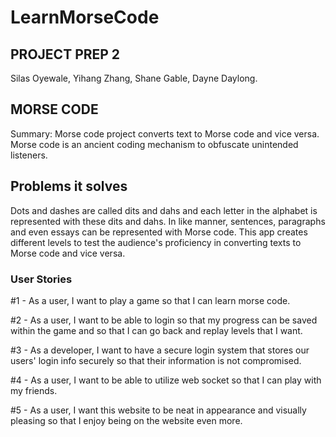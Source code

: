 # LearnMorseCode

## PROJECT PREP 2

Silas Oyewale, Yihang Zhang, Shane Gable, Dayne Daylong.

## MORSE CODE

Summary: Morse code project converts text to Morse code and vice versa.
Morse code is an ancient coding mechanism to obfuscate unintended listeners. 

## Problems it solves 

Dots and dashes are called dits and dahs and each letter in the alphabet is
represented with these dits and dahs. In like manner, sentences, paragraphs and even essays can be represented with Morse code. 
This app creates different levels to test the audience's proficiency in converting texts to Morse code and vice versa. 

### User Stories

#1 - As a user, I want to play a game so that I can learn morse code.

#2 - As a user, I want to be able to login so that my progress can be saved within the game and so that I can go back and replay levels that I want.

#3 - As a developer, I want to have a secure login system that stores our users' login info securely so that their information is not compromised.

#4 - As a user, I want to be able to utilize web socket so that I can play with my friends.

#5 - As a user, I want this website to be neat in appearance and visually pleasing so that I enjoy being on the website even more.
